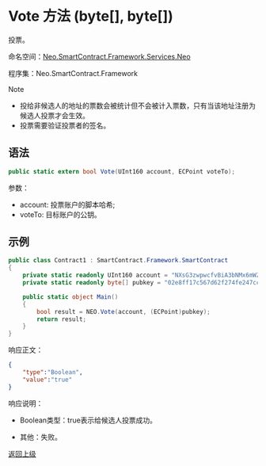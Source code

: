 # Vote 方法 (byte[], byte[])

投票。

命名空间：[Neo.SmartContract.Framework.Services.Neo](../../neo.md)

程序集：Neo.SmartContract.Framework

> [!Note]
>
> - 投给非候选人的地址的票数会被统计但不会被计入票数，只有当该地址注册为候选人投票才会生效。
> - 投票需要验证投票者的签名。

## 语法

```c#
public static extern bool Vote(UInt160 account, ECPoint voteTo);
```

参数：

- account: 投票账户的脚本哈希;
- voteTo: 目标账户的公钥。

## 示例

```c#
public class Contract1 : SmartContract.Framework.SmartContract
{
    private static readonly UInt160 account = "NXsG3zwpwcfvBiA3bNMx6mWZGEro9ZqTqM".ToScriptHash();
    private static readonly byte[] pubkey = "02e8ff17c567d62f274fe247cc884a2a6cd3b8fd0d779a8c5856289a560accacb4".HexToBytes();

    public static object Main()
    {
        bool result = NEO.Vote(account, (ECPoint)pubkey);
        return result;
    }
}
```
响应正文：

```json
{
	"type":"Boolean",
	"value":"true"
}
```

响应说明：

- Boolean类型：true表示给候选人投票成功。

- 其他：失败。

[返回上级](../Neo.md)